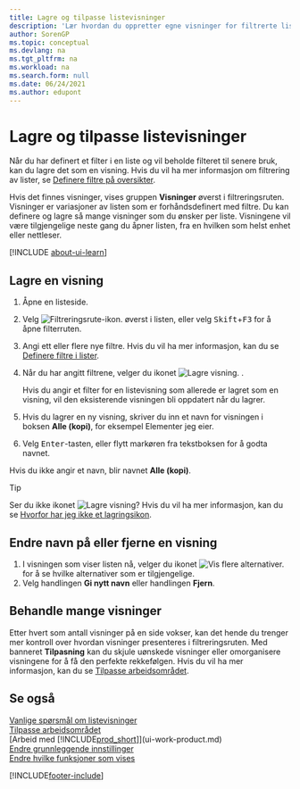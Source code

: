 ```yaml
---
title: Lagre og tilpasse listevisninger
description: 'Lær hvordan du oppretter egne visninger for filtrerte lister, og hvordan du lagrer, gir nytt navn til og administrerer disse visningene.'
author: SorenGP
ms.topic: conceptual
ms.devlang: na
ms.tgt_pltfrm: na
ms.workload: na
ms.search.form: null
ms.date: 06/24/2021
ms.author: edupont
---
```

# <a name="save-and-personalize-list-views" />Lagre og tilpasse listevisninger

Når du har definert et filter i en liste og vil beholde filteret til senere bruk, kan du lagre det som en visning. Hvis du vil ha mer informasjon om filtrering av lister, se [Definere filtre på oversikter](ui-enter-criteria-filters.md#setting-filters-on-lists).

Hvis det finnes visninger, vises gruppen **Visninger** øverst i filtreringsruten. Visninger er variasjoner av listen som er forhåndsdefinert med filtre. Du kan definere og lagre så mange visninger som du ønsker per liste. Visningene vil være tilgjengelige neste gang du åpner listen, fra en hvilken som helst enhet eller nettleser.

[!INCLUDE [about-ui-learn](includes/about-ui-learn.md)]

## <a name="to-save-a-view" />Lagre en visning

1. Åpne en listeside.
2. Velg ![Filtreringsrute-ikon.](media/open-filter-pane-icon.png "Filtreringsruteikon") øverst i listen, eller velg <kbd>Skift</kbd>+<kbd>F3</kbd> for å åpne filterruten.
3. Angi ett eller flere nye filtre. Hvis du vil ha mer informasjon, kan du se [Definere filtre i lister](ui-enter-criteria-filters.md#setting-filters-on-lists).
4. Når du har angitt filtrene, velger du ikonet ![Lagre visning.](media/save_view_icon.png "Lagre visning") .

    Hvis du angir et filter for en listevisning som allerede er lagret som en visning, vil den eksisterende visningen bli oppdatert når du lagrer.
5. Hvis du lagrer en ny visning, skriver du inn et navn for visningen i boksen **Alle (kopi)**, for eksempel Elementer jeg eier.
6. Velg <kbd>Enter</kbd>-tasten, eller flytt markøren fra tekstboksen for å godta navnet.

Hvis du ikke angir et navn, blir navnet **Alle (kopi)**.

> [!TIP]
> Ser du ikke ikonet ![Lagre visning](media/save_view_icon.png "Lagre visning")? Hvis du vil ha mer informasjon, kan du se [Hvorfor har jeg ikke et lagringsikon](/dynamics365/business-central/ui-views-faq#save).

## <a name="to-rename-or-remove-a-view" />Endre navn på eller fjerne en visning

1. I visningen som viser listen nå, velger du ikonet ![Vis flere alternativer.](media/show-more-options-icon.png "Vis flere alternativer") for å se hvilke alternativer som er tilgjengelige.
2. Velg handlingen **Gi nytt navn** eller handlingen **Fjern**.

## <a name="managing-many-views" />Behandle mange visninger

Etter hvert som antall visninger på en side vokser, kan det hende du trenger mer kontroll over hvordan visninger presenteres i filtreringsruten. Med banneret **Tilpasning** kan du skjule uønskede visninger eller omorganisere visningene for å få den perfekte rekkefølgen. Hvis du vil ha mer informasjon, kan du se [Tilpasse arbeidsområdet](ui-personalization-user.md).

## <a name="see-also" />Se også

[Vanlige spørsmål om listevisninger](ui-views-faq.yml)  
[Tilpasse arbeidsområdet](ui-personalization-user.md)    
[Arbeid med [!INCLUDE[prod_short](includes/prod_short.md)]](ui-work-product.md)    
[Endre grunnleggende innstillinger](ui-change-basic-settings.md)  
[Endre hvilke funksjoner som vises](ui-experiences.md)  


[!INCLUDE[footer-include](includes/footer-banner.md)]
